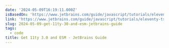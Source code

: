 ```yaml
---
date: '2024-05-09T16:19:11.000Z'
isBasedOn: 'https://www.jetbrains.com/guide/javascript/tutorials/eleventy-tsx/setup/'
link: 'https://www.jetbrains.com/guide/javascript/tutorials/eleventy-tsx/setup/'
slug: 2024-05-09-get-11ty-30-and-esm-jetbrains-guide
tags:
  - code
title: Get 11ty 3.0 and ESM - JetBrains Guide
---
```


